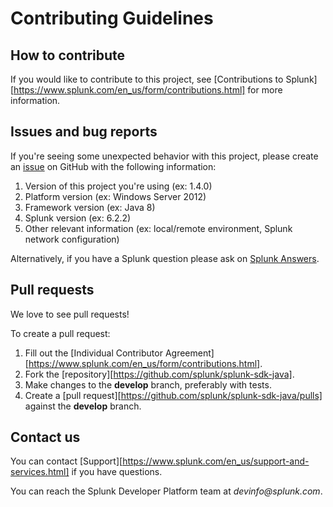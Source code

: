 # Contributing Guidelines

## How to contribute

If you would like to contribute to this project, see [Contributions to Splunk][https://www.splunk.com/en_us/form/contributions.html] for more information.

## Issues and bug reports

If you're seeing some unexpected behavior with this project, please create an [issue](https://github.com/splunk/splunk-sdk-java/issues) on GitHub with the following information:

1. Version of this project you're using (ex: 1.4.0)
2. Platform version (ex: Windows Server 2012)
3. Framework version (ex: Java 8)
4. Splunk version (ex: 6.2.2)
5. Other relevant information (ex: local/remote environment, Splunk network configuration)

Alternatively, if you have a Splunk question please ask on [Splunk Answers](https://community.splunk.com/t5/Splunk-Development/ct-p/developer-tools).

## Pull requests

We love to see pull requests!

To create a pull request:

1. Fill out the [Individual Contributor Agreement][https://www.splunk.com/en_us/form/contributions.html].
1. Fork the [repository][https://github.com/splunk/splunk-sdk-java].
1. Make changes to the **develop** branch, preferably with tests.
1. Create a [pull request][https://github.com/splunk/splunk-sdk-java/pulls] against the **develop** branch.

## Contact us

You can contact [Support][https://www.splunk.com/en_us/support-and-services.html] if you have questions.

You can reach the Splunk Developer Platform team at _devinfo@splunk.com_.

